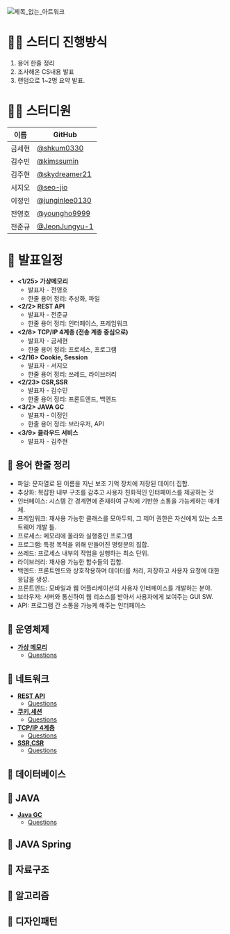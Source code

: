 ![제목_없는_아트워크](https://user-images.githubusercontent.com/108070719/222895622-5b5d523e-72bc-4788-876a-e1cbc29e14bc.jpg)

# **🙋‍♂️ 스터디 진행방식**
1. 용어 한줄 정리
2. 조사해온 CS내용 발표
3. 랜덤으로 1~2명 요약 발표.



# **👨‍💻 스터디원**

| 이름   | GitHub                                         |
| ------ | ---------------------------------------------- |
| 금세현 | [@shkum0330](https://github.com/shkum0330) |
| 김수민 | [@kimssumin](https://github.com/kimssumin) |
| 김주현 | [@skydreamer21](https://github.com/skydreamer21) |
| 서지오 | [@seo-jio](https://github.com/seo-jio) |
| 이정인 | [@junginlee0130](https://github.com/junginlee0130) |
| 전영호 | [@youngho9999](https://github.com/youngho9999) |
| 전준규 | [@JeonJungyu-1](https://github.com/JeonJungyu-1) |

# **🚧 발표일정**
- **<1/25> 가상메모리**
    - 발표자 - 전영호 
    - 한줄 용어 정리: 추상화,  파일
- **<2/2> REST API**
    - 발표자 - 전준규 
    - 한줄 용어 정리: 인터페이스, 프레임워크
- **<2/8> TCP/IP 4계층 (전송 계층 중심으로)**
    - 발표자 - 금세현 
    - 한줄 용어 정리:  프로세스, 프로그램
- **<2/16> Cookie, Session**
    - 발표자 - 서지오 
    - 한줄 용어 정리: 쓰레드, 라이브러리
- **<2/23> CSR,SSR**
    - 발표자 - 김수민
    - 한줄 용어 정리: 프론트엔드, 백엔드
- **<3/2> JAVA GC**
    - 발표자 - 이정인 
    - 한줄 용어 정리: 브라우저, API
- **<3/9> 클라우드 서비스**
    - 발표자 - 김주현
    
## 📙 용어 한줄 정리
- 파일: 문자열로 된 이름을 지닌 보조 기억 장치에 저장된 데이터 집합.
- 추상화: 복잡한 내부 구조를 감추고 사용자 친화적인 인터페이스를 제공하는 것
- 인터페이스: 시스템 간 경계면에 존재하여 규칙에 기반한 소통을 가능케하는 매개체.
- 프레임워크:  재사용 가능한 클래스를 모아두되, 그 제어 권한은 자신에게 있는 소프트웨어 개발 틀.
- 프로세스: 메모리에 올라와 실행중인 프로그램 
- 프로그램: 특정 목적을 위해 만들어진 명령문의 집합.
- 쓰레드: 프로세스 내부의 작업을 실행하는 최소 단위.
- 라이브러리: 재사용 가능한 함수들의 집합.
- 백엔드: 프론트엔드와 상호작용하며 데이터를 처리, 저장하고 사용자 요청에 대한 응답을 생성.
- 프론트엔드: 모바일과 웹 어플리케이션의 사용자 인터페이스를 개발하는 분야.
- 브라우저: 서버와 통신하여 웹 리소스를 받아서 사용자에게 보여주는 GUI SW.
- API: 프로그램 간 소통을 가능케 해주는 인터페이스

## 🔷 운영체제
- **[가상 메모리](https://github.com/SSAFY9-class15-CS/CS-Study/blob/main/OperatingSystem/VirtualMemory.md)**
    - [Questions](https://github.com/SSAFY9-class15-CS/CS-Study/blob/main/Questions/%3C%EA%B0%80%EC%83%81%EB%A9%94%EB%AA%A8%EB%A6%AC%3E%20%EA%BC%AC%EB%A6%AC%EC%A7%88%EB%AC%B8.md)


## 🔷 네트워크
- **[REST API](https://github.com/SSAFY9-class15-CS/CS-Study/blob/main/Network/RestApi.md)**
    - [Questions](https://github.com/SSAFY9-class15-CS/CS-Study/blob/main/Questions/REST%20API.md)
- **[쿠키,세션](https://github.com/SSAFY9-class15-CS/CS-Study/blob/main/Network/Cookie_Session.md)**
    - [Questions](https://github.com/SSAFY9-class15-CS/CS-Study/blob/main/Questions/Cookie%2CSession.md)
- **[TCP/IP 4계층](https://github.com/SSAFY9-class15-CS/CS-Study/blob/main/Network/TCP%20IP%204%EA%B3%84%EC%B8%B5%20%EB%AA%A8%EB%8D%B8.md)**
    - [Questions](https://github.com/SSAFY9-class15-CS/CS-Study/blob/main/Questions/TCP-IP%204%EA%B3%84%EC%B8%B5.md)
- **[SSR,CSR](https://github.com/SSAFY9-class15-CS/CS-Study/blob/main/Network/SSR%26CSR.md)**
    - [Questions](https://github.com/SSAFY9-class15-CS/CS-Study/blob/main/Questions/SSR%2CCSR.md)
## 🔷 데이터베이스



## 🔷 JAVA
- **[Java GC](https://github.com/JungInLee0130/CS-Study/blob/main/JAVA/GC.md)**
    - [Questions](https://github.com/SSAFY9-class15-CS/CS-Study/blob/main/Questions/GC.md)
## 🔷 JAVA Spring



## 🔷 자료구조



## 🔷 알고리즘




## 🔷 디자인패턴


